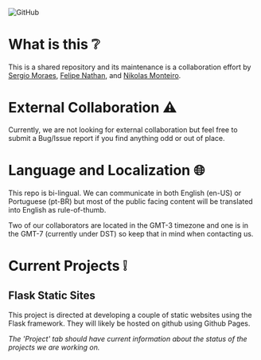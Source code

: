 ![GitHub](https://img.shields.io/github/license/sergiomoraes/backstreetboys) 

# What is this ❔

This is a shared repository and its maintenance is a collaboration effort by [Sergio Moraes](https://github.com/sergiomoraes), [Felipe Nathan](https://github.com/FelipeNathan), and [Nikolas Monteiro](https://github.com/Primuwidi).

# External Collaboration ⚠

Currently, we are not looking for external collaboration but feel free to submit a Bug/Issue report if you find anything odd or out of place.

# Language and Localization 🌐

This repo is bi-lingual. We can communicate in both English (en-US) or Portuguese (pt-BR) but most of the public facing content will be translated into English as rule-of-thumb.

Two of our collaborators are located in the GMT-3 timezone and one is in the GMT-7 (currently under DST) so keep that in mind when contacting us.

# Current Projects ❕

## Flask Static Sites

This project is directed at developing a couple of static websites using the Flask framework. They will likely be hosted on github using Github Pages. 

_The 'Project' tab should have current information about the status of the projects we are working on._
